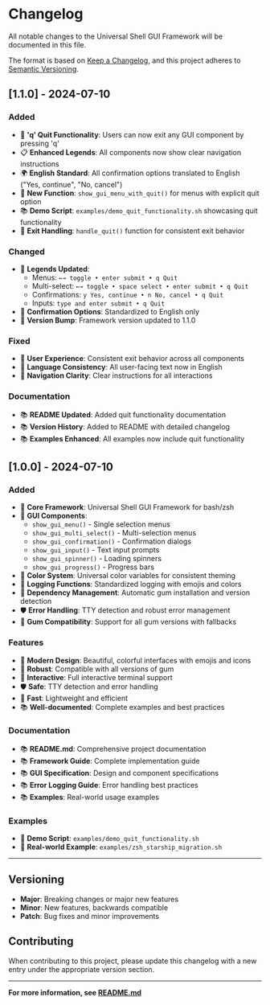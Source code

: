 # Changelog

All notable changes to the Universal Shell GUI Framework will be documented in this file.

The format is based on [Keep a Changelog](https://keepachangelog.com/en/1.0.0/),
and this project adheres to [Semantic Versioning](https://semver.org/spec/v2.0.0.html).

## [1.1.0] - 2024-07-10

### Added
- 🚪 **'q' Quit Functionality**: Users can now exit any GUI component by pressing 'q'
- 📋 **Enhanced Legends**: All components now show clear navigation instructions
- 🌍 **English Standard**: All confirmation options translated to English ("Yes, continue", "No, cancel")
- 🎯 **New Function**: `show_gui_menu_with_quit()` for menus with explicit quit option
- 📚 **Demo Script**: `examples/demo_quit_functionality.sh` showcasing quit functionality
- 🔄 **Exit Handling**: `handle_quit()` function for consistent exit behavior

### Changed
- 🔄 **Legends Updated**: 
  - Menus: `←→ toggle • enter submit • q Quit`
  - Multi-select: `←→ toggle • space select • enter submit • q Quit`
  - Confirmations: `y Yes, continue • n No, cancel • q Quit`
  - Inputs: `type and enter submit • q Quit`
- 🔄 **Confirmation Options**: Standardized to English only
- 🔄 **Version Bump**: Framework version updated to 1.1.0

### Fixed
- 🐛 **User Experience**: Consistent exit behavior across all components
- 🐛 **Language Consistency**: All user-facing text now in English
- 🐛 **Navigation Clarity**: Clear instructions for all interactions

### Documentation
- 📚 **README Updated**: Added quit functionality documentation
- 📚 **Version History**: Added to README with detailed changelog
- 📚 **Examples Enhanced**: All examples now include quit functionality

## [1.0.0] - 2024-07-10

### Added
- 🎨 **Core Framework**: Universal Shell GUI Framework for bash/zsh
- 🎯 **GUI Components**: 
  - `show_gui_menu()` - Single selection menus
  - `show_gui_multi_select()` - Multi-selection menus
  - `show_gui_confirmation()` - Confirmation dialogs
  - `show_gui_input()` - Text input prompts
  - `show_gui_spinner()` - Loading spinners
  - `show_gui_progress()` - Progress bars
- 🌈 **Color System**: Universal color variables for consistent theming
- 📝 **Logging Functions**: Standardized logging with emojis and colors
- 🔧 **Dependency Management**: Automatic gum installation and version detection
- 🛡️ **Error Handling**: TTY detection and robust error management
- 🔄 **Gum Compatibility**: Support for all gum versions with fallbacks

### Features
- 🎨 **Modern Design**: Beautiful, colorful interfaces with emojis and icons
- 🔧 **Robust**: Compatible with all versions of gum
- 📱 **Interactive**: Full interactive terminal support
- 🛡️ **Safe**: TTY detection and error handling
- 🚀 **Fast**: Lightweight and efficient
- 📚 **Well-documented**: Complete examples and best practices

### Documentation
- 📚 **README.md**: Comprehensive project documentation
- 📚 **Framework Guide**: Complete implementation guide
- 📚 **GUI Specification**: Design and component specifications
- 📚 **Error Logging Guide**: Error handling best practices
- 📚 **Examples**: Real-world usage examples

### Examples
- 🎯 **Demo Script**: `examples/demo_quit_functionality.sh`
- 🚀 **Real-world Example**: `examples/zsh_starship_migration.sh`

---

## Versioning

- **Major**: Breaking changes or major new features
- **Minor**: New features, backwards compatible
- **Patch**: Bug fixes and minor improvements

## Contributing

When contributing to this project, please update this changelog with a new entry under the appropriate version section.

---

**For more information, see [README.md](README.md)** 